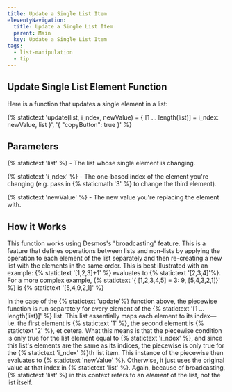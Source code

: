```yaml
---
title: Update a Single List Item
eleventyNavigation:
  title: Update a Single List Item
  parent: Main
  key: Update a Single List Item
tags:
  - list-manipulation
  - tip
---
```


## Update Single List Element Function

Here is a function that updates a single element in a list:

{% statictext
'update(list, i_ndex, newValue) = { [1 ... length(list)] = i_ndex: newValue, list }', '{ "copyButton": true }'
%}

## Parameters

{% statictext 'list' %} - The list whose single element is changing.

{% statictext 'i_ndex' %} - The one-based index of the element you're changing (e.g. pass in {% staticmath '3' %} to change the third element).

{% statictext 'newValue' %} - The new value you're replacing the element with.

## How it Works

This function works using Desmos's "broadcasting" feature. This is a feature that defines operations between lists and non-lists by applying the operation to each element of the list separately and then re-creating a new list with the elements in the same order. This is best illustrated with an example: {% statictext '[1,2,3]+1' %} evaluates to {% statictext '[2,3,4]'%}. For a more complex example, {% statictext '{ [1,2,3,4,5] = 3: 9, [5,4,3,2,1]}' %} is {% statictext '[5,4,9,2,1]' %}

In the case of the {% statictext 'update'%} function above, the piecewise function is run separately for every element of the {% statictext '[1 ... length(list)]' %} list. This list essentially maps each element to its index&mdash; i.e. the first element is {% statictext '1' %}, the second element is {% statictext '2' %}, et cetera. What this means is that the piecewise condition is only true for the list element equal to {% statictext 'i_ndex' %}, and since this list's elements are the same as its indices, the piecewise is only true for the {% statictext 'i_ndex' %}th list item. This instance of the piecewise then evaluates to {% statictext 'newValue' %}. Otherwise, it just uses the original value at that index in {% statictext 'list' %}. Again, because of broadcasting, {% statictext 'list' %} in this context refers to an _element_ of the list, not the list itself.
